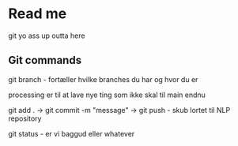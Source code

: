 # Read me 

git yo ass up outta here

## Git commands

git branch - fortæller hvilke branches du har og hvor du er

processing er til at lave nye ting som ikke skal til main endnu

git add . -> git commit -m "message" -> git push - skub lortet til NLP repository

git status - er vi baggud eller whatever